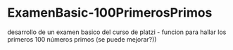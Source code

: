 # ExamenBasic-100PrimerosPrimos
desarrollo de un examen  basico  del curso de platzi  - funcion  para hallar los primeros 100 números primos  (se puede mejorar?))
